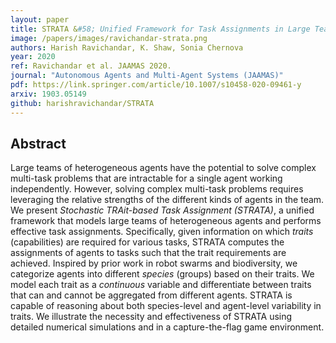 ```yaml
---
layout: paper
title: STRATA &#58; Unified Framework for Task Assignments in Large Teams of Heterogeneous Agents
image: /papers/images/ravichandar-strata.png
authors: Harish Ravichandar, K. Shaw, Sonia Chernova
year: 2020
ref: Ravichandar et al. JAAMAS 2020.
journal: "Autonomous Agents and Multi-Agent Systems (JAAMAS)"
pdf: https://link.springer.com/article/10.1007/s10458-020-09461-y
arxiv: 1903.05149
github: harishravichandar/STRATA
---
```


## Abstract

Large teams of heterogeneous agents have the potential to solve complex multi-task problems that are intractable for a single agent working independently. However, solving complex multi-task problems requires leveraging the relative strengths of the different kinds of agents in the team. We present *Stochastic TRAit-based Task Assignment (STRATA)*, a unified framework that models large teams of heterogeneous agents and performs effective task assignments. Specifically, given information on which *traits* (capabilities) are required for various tasks, STRATA computes the assignments of agents to tasks such that the trait requirements are achieved. Inspired by prior work in robot swarms and biodiversity, we categorize agents into different *species* (groups) based on their traits. We model each trait as a *continuous* variable and differentiate between traits that can and cannot be aggregated from different agents. STRATA is capable of reasoning about both species-level and agent-level variability in traits. We illustrate the necessity and effectiveness of STRATA using detailed numerical simulations and in a capture-the-flag game environment.
